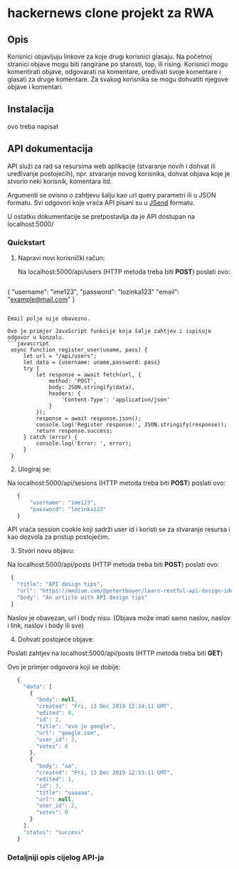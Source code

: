 # hackernews clone projekt za RWA

## Opis

Korisnici objavljuju linkove za koje drugi korisnici glasaju. Na početnoj stranici objave mogu biti rangirane po starosti, top, ili rising. Korisnici mogu komentirati objave, odgovarati na komentare, uređivati svoje komentare i glasati za druge komentare. Za svakog korisnika se mogu dohvatiti njegove objave i komentari.

## Instalacija

ovo treba napisat

## API dokumentacija

API služi za rad sa resursima web aplikacije (stvaranje novih i dohvat ili uređivanje postojećih), npr. stvaranje novog korisnika, dohvat objava koje je stvorio neki korisnik, komentara itd.

Argumenti se ovisno o zahtjevu šalju kao url query parametri ili u JSON formatu. Svi odgovori koje vraća API pisani su u [JSend](https://github.com/omniti-labs/jsend) formatu.

U ostatku dokumentacije se pretpostavlja da je API dostupan na localhost:5000/

### Quickstart

1. Napravi novi korisnički račun:

   Na localhost:5000/api/users (HTTP metoda treba biti **POST**) poslati ovo:
   ```javascript
{
  	"username": "ime123",
  	"password": "lozinka123"
  	"email": "example@mail.com"
}
   ```

 Email polje nije obavezno.

 Ovo je primjer JavaScript funkcije koja šalje zahtjev i ispisuje odgovor u konzolu.
  ```javascript
	async function register_user(uname, pass) {
		let url = "/api/users";
		let data = {username: uname,password: pass}
		try {
			let response = await fetch(url, {
				method: 'POST',
				body: JSON.stringify(data),
				headers: {
					'Content-Type': 'application/json'
				}
			});
			response = await response.json();
			console.log('Register response:', JSON.stringify(response));
			return response.success;
		} catch (error) {
			console.log('Error: ', error);
		}
	}
 ```

2. Ulogiraj se:

 Na localhost:5000/api/sesions (HTTP metoda treba biti **POST**) poslati ovo:
 ```javascript
	{
		"username": "ime123",
		"password": "lozinka123"
	}
 ```

 API vraća session cookie koji sadrži user id i koristi se za stvaranje resursa i kao dozvola za pristup postojećim.
 
3. Stvori novu objavu:

 Na localhost:5000/api/posts (HTTP metoda treba biti **POST**) poslati ovo:
 ```javascript
  {
  	"title": "API design tips",
  	"url": "https://medium.com/@petertboyer/learn-restful-api-design-ideals-c5ec915a430f?"
  	"body": "An article with API design tips"
  }
 ```
 
 Naslov je obavezan, url i body nisu. (Objava može imati samo naslov, naslov i link, naslov i body ili sve)

4. Dohvati postojeće objave:

 Poslati zahtjev na localhost:5000/api/posts (HTTP metoda treba biti **GET**)

 Ovo je primjer odgovora koji se dobije:
 ```javascript
	{
	  "data": [
	    {
	      "body": null,
	      "created": "Fri, 13 Dec 2019 12:34:11 GMT",
	      "edited": 0,
	      "id": 2,
	      "title": "ovo je google",
	      "url": "google.com",
	      "user_id": 2,
	      "votes": 0
	    },
	    {
	      "body": "aa",
	      "created": "Fri, 13 Dec 2019 12:53:11 GMT",
	      "edited": 1,
	      "id": 3,
	      "title": "uaaaaa",
	      "url": null,
	      "user_id": 2,
	      "votes": 0
	    }
	  ],
	  "status": "success"
	}
 ```
 
### Detaljniji opis cijelog API-ja
